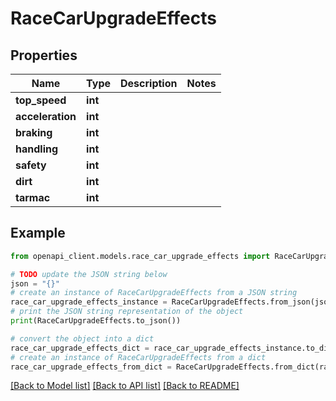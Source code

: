 # RaceCarUpgradeEffects


## Properties

Name | Type | Description | Notes
------------ | ------------- | ------------- | -------------
**top_speed** | **int** |  | 
**acceleration** | **int** |  | 
**braking** | **int** |  | 
**handling** | **int** |  | 
**safety** | **int** |  | 
**dirt** | **int** |  | 
**tarmac** | **int** |  | 

## Example

```python
from openapi_client.models.race_car_upgrade_effects import RaceCarUpgradeEffects

# TODO update the JSON string below
json = "{}"
# create an instance of RaceCarUpgradeEffects from a JSON string
race_car_upgrade_effects_instance = RaceCarUpgradeEffects.from_json(json)
# print the JSON string representation of the object
print(RaceCarUpgradeEffects.to_json())

# convert the object into a dict
race_car_upgrade_effects_dict = race_car_upgrade_effects_instance.to_dict()
# create an instance of RaceCarUpgradeEffects from a dict
race_car_upgrade_effects_from_dict = RaceCarUpgradeEffects.from_dict(race_car_upgrade_effects_dict)
```
[[Back to Model list]](../README.md#documentation-for-models) [[Back to API list]](../README.md#documentation-for-api-endpoints) [[Back to README]](../README.md)


